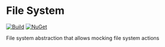 # File System

[![Build](https://github.com/messerli-informatik-ag/file-system/workflows/Build/badge.svg)](https://github.com/messerli-informatik-ag/file-system/actions?query=workflow%3ABuild)
[![NuGet](https://img.shields.io/nuget/v/Messerli.FileSystem.svg)](https://www.nuget.org/packages/Messerli.FileSystem/)

File system abstraction that allows mocking file system actions

